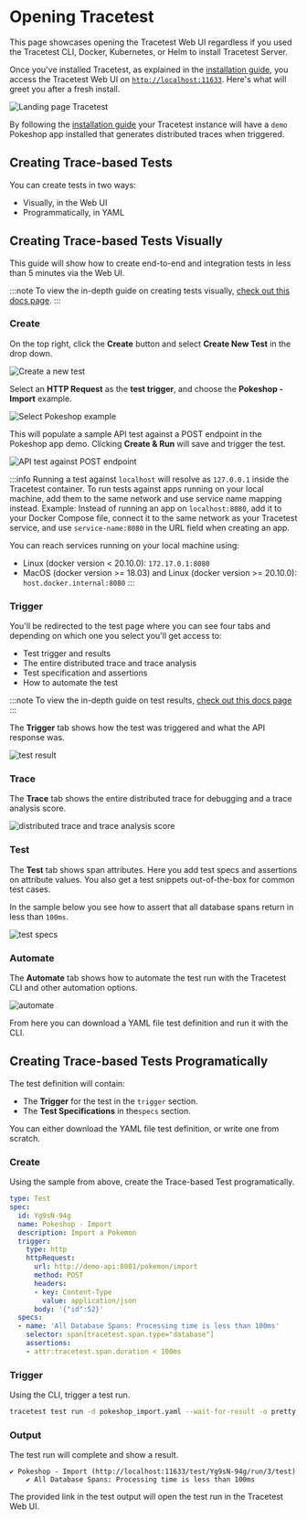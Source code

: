 # Opening Tracetest

This page showcases opening the Tracetest Web UI regardless if you used the Tracetest CLI, Docker, Kubernetes, or Helm to install Tracetest Server.

Once you've installed Tracetest, as explained in the [installation guide](./installation.mdx), you access the Tracetest Web UI on [`http://localhost:11633`](http://localhost:11633). Here's what will greet you after a fresh install.

![Landing page Tracetest](https://res.cloudinary.com/djwdcmwdz/image/upload/v1688474565/docs/screely-1688474539641_kbhvvc.png)

By following the [installation guide](./installation.mdx) your Tracetest instance will have a `demo` Pokeshop app installed that generates distributed traces when triggered.

## Creating Trace-based Tests

You can create tests in two ways:

- Visually, in the Web UI
- Programmatically, in YAML

## Creating Trace-based Tests Visually

This guide will show how to create end-to-end and integration tests in less than 5 minutes via the Web UI.

:::note
To view the in-depth guide on creating tests visually, [check out this docs page](../web-ui/creating-tests.md).
:::

### Create

On the top right, click the **Create** button and select **Create New Test** in the drop down.

![Create a new test](https://res.cloudinary.com/djwdcmwdz/image/upload/v1688475179/docs/screely-1688475174365_ckq3cn.png)

Select an **HTTP Request** as the **test trigger**, and choose the **Pokeshop - Import** example.

![Select Pokeshop example](https://res.cloudinary.com/djwdcmwdz/image/upload/v1688475514/docs/screely-1688475510090_r6hqmx.png)

This will populate a sample API test against a POST endpoint in the Pokeshop app demo. Clicking **Create & Run** will save and trigger the test.

![API test against POST endpoint](https://res.cloudinary.com/djwdcmwdz/image/upload/v1688475680/docs/screely-1688475676524_vvtxsu.png)

:::info
Running a test against `localhost` will resolve as `127.0.0.1` inside the Tracetest container. To run tests against apps running on your local machine, add them to the same network and use service name mapping instead. Example: Instead of running an app on `localhost:8080`, add it to your Docker Compose file, connect it to the same network as your Tracetest service, and use `service-name:8080` in the URL field when creating an app.

You can reach services running on your local machine using:

- Linux (docker version < 20.10.0): `172.17.0.1:8080`
- MacOS (docker version >= 18.03) and Linux (docker version >= 20.10.0): `host.docker.internal:8080`
:::

### Trigger

You'll be redirected to the test page where you can see four tabs and depending on which one you select you'll get access to:

- Test trigger and results
- The entire distributed trace and trace analysis
- Test specification and assertions
- How to automate the test

:::note
To view the in-depth guide on test results, [check out this docs page](http://localhost:3000/web-ui/test-results)
:::


The **Trigger** tab shows how the test was triggered and what the API response was.

![test result](https://res.cloudinary.com/djwdcmwdz/image/upload/v1688476389/docs/screely-1688476384678_edcsgx.png)

### Trace

The **Trace** tab shows the entire distributed trace for debugging and a trace analysis score.

![distributed trace and trace analysis score](https://res.cloudinary.com/djwdcmwdz/image/upload/v1688476460/docs/screely-1688476455986_q24aa2.png)

### Test

The **Test** tab shows span attributes. Here you add test specs and assertions on attribute values. You also get a test snippets out-of-the-box for common test cases.

In the sample below you see how to assert that all database spans return in less than `100ms`.

![test specs](https://res.cloudinary.com/djwdcmwdz/image/upload/v1688476657/docs/screely-1688476653521_omxe4r.png)

### Automate

The **Automate** tab shows how to automate the test run with the Tracetest CLI and other automation options.

![automate](https://res.cloudinary.com/djwdcmwdz/image/upload/v1688564019/docs/screely-1688564011617_n5pizv.png)

From here you can download a YAML file test definition and run it with the CLI.

## Creating Trace-based Tests Programatically

The test definition will contain:

- The **Trigger** for the test in the `trigger` section.
- The **Test Specifications** in the`specs` section.

You can either download the YAML file test definition, or write one from scratch.

### Create

Using the sample from above, create the Trace-based Test programatically.

```yaml title="pokeshop_import.yaml"
type: Test
spec:
  id: Yg9sN-94g
  name: Pokeshop - Import
  description: Import a Pokemon
  trigger:
    type: http
    httpRequest:
      url: http://demo-api:8081/pokemon/import
      method: POST
      headers:
      - key: Content-Type
        value: application/json
      body: '{"id":52}'
  specs:
  - name: 'All Database Spans: Processing time is less than 100ms'
    selector: span[tracetest.span.type="database"]
    assertions:
    - attr:tracetest.span.duration < 100ms
```

### Trigger

Using the CLI, trigger a test run.

```bash title="Terminal"
tracetest test run -d pokeshop_import.yaml --wait-for-result -o pretty
```

### Output

The test run will complete and show a result.

```text title="Output"
✔ Pokeshop - Import (http://localhost:11633/test/Yg9sN-94g/run/3/test)
	✔ All Database Spans: Processing time is less than 100ms
```

The provided link in the test output will open the test run in the Tracetest Web UI.


